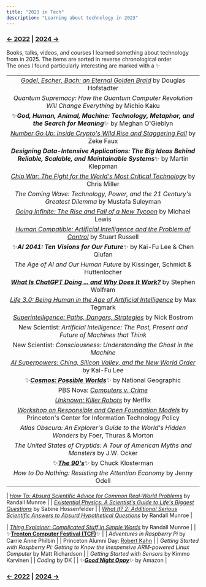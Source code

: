 ```yaml
---
title: "2023 in Tech"
description: "Learning about technology in 2023"
---
```


### [← 2022](/2022/12/31/learn-2022) | [2024 →](/2024/12/31/learn-2024)


Books, talks, videos, and courses I learned something about technology from in 2025. The items are sorted in reverse chronological order\
The ones I found particularly interesting are marked with a ✨

| |
| :---: |
| [*Godel, Escher, Bach: an Eternal Golden Braid*](https://en.wikipedia.org/wiki/G%C3%B6del,_Escher,_Bach) by Douglas Hofstadter |
| *Quantum Supremacy: How the Quantum Computer Revolution Will Change Everything* by Michio Kaku |
| ✨***God, Human, Animal, Machine: Technology, Metaphor, and the Search for Meaning***✨ by Meghan O'Gieblyn |
| [*Number Go Up: Inside Crypto's Wild Rise and Staggering Fall*](https://en.wikipedia.org/wiki/Number_Go_Up) by Zeke Faux |
| ***Designing Data-Intensive Applications: The Big Ideas Behind Reliable, Scalable, and Maintainable Systems***✨ by Martin Kleppman |
| [*Chip War: The Fight for the World's Most Critical Technology*](https://en.wikipedia.org/wiki/Chip_War:_The_Fight_for_the_World%27s_Most_Critical_Technology) by Chris Miller |
| *The Coming Wave: Technology, Power, and the 21 Century's Greatest Dilemma* by Mustafa Suleyman |
| [*Going Infinite: The Rise and Fall of a New Tycoon*](https://en.wikipedia.org/wiki/Going_Infinite) by Michael Lewis |
| [*Human Compatible: Artificial Intelligence and the Problem of Control*](https://en.wikipedia.org/wiki/Human_Compatible) by Stuart Russell |
| ✨***AI 2041: Ten Visions for Our Future***✨ by Kai-Fu Lee & Chen Qiufan |
| *The Age of AI and Our Human Future* by Kissinger, Schmidt & Huttenlocher |
| [***What Is ChatGPT Doing ... and Why Does It Work?***](https://writings.stephenwolfram.com/2023/02/what-is-chatgpt-doing-and-why-does-it-work/) by Stephen Wolfram |
| [*Life 3.0: Being Human in the Age of Artificial Intelligence*](https://en.wikipedia.org/wiki/Life_3.0) by Max Tegmark |
| [*Superintelligence: Paths, Dangers, Strategies*](https://en.wikipedia.org/wiki/Superintelligence:_Paths,_Dangers,_Strategies) by Nick Bostrom |
| New Scientist: *Artificial Intelligence: The Past, Present and Future of Machines that Think* |
| New Scientist: *Consciousness: Understanding the Ghost in the Machine* |
| [*AI Superpowers: China, Silicon Valley, and the New World Order*](https://en.wikipedia.org/wiki/AI_Superpowers) by Kai-Fu Lee |
| ✨[***Cosmos: Possible Worlds***](https://en.wikipedia.org/wiki/Cosmos:_Possible_Worlds)✨ by National Geographic |
| PBS Nova: [*Computers v. Crime*](https://www.pbs.org/video/computers-v-crime-um7cco/) |
| [*Unknown: Killer Robots*](https://en.wikipedia.org/wiki/Unknown:_Killer_Robots) by Netflix |
| [*Workshop on Responsible and Open Foundation Models*](https://sites.google.com/view/open-foundation-models) by Princeton's Center for Information Technology Policy	|
| *Atlas Obscura: An Explorer's Guide to the World's Hidden Wonders* by Foer, Thuras & Morton |
| *The United States of Cryptids: A Tour of American Myths and Monsters* by J.W. Ocker |
| ✨[***The 90's***](https://en.wikipedia.org/wiki/The_Nineties_(book))✨ by Chuck Klosterman |
| *How to Do Nothing: Resisting the Attention Economy* by Jenny Odell |
<!-- Finding the Cure, Jul.-Aug. 2023	Wired UK	Wired -->
| [*How To: Absurd Scientific Advice for Common Real-World Problems*](https://en.wikipedia.org/wiki/How_To_(book)) by Randall Munroe |
| [*Existential Physics: A Scientist's Guide to Life's Biggest Questions*](https://en.wikipedia.org/wiki/Existential_Physics) by Sabine Hossenfelder |
| [*What If? 2: Additional Serious Scientific Answers to Absurd Hypothetical Questions*](https://en.wikipedia.org/wiki/What_If%3F_2_(book)) by Randall Munroe |
<!-- American Manhunt: The Boston Marathon Bombing		Netflix -->
| [*Thing Explainer: Complicated Stuff in Simple Words*](https://en.wikipedia.org/wiki/Thing_Explainer) by Randall Munroe |
| ✨[**Trenton Computer Festival (TCF)**](https://tcf-nj.org/wp-content/uploads/2023/03/TCF2023-SCHEDULE-TALK-INFO-PIXs-with-Intro-Keynote-AK_v3-1.pdf)✨ | 
| *Adventures in Raspberry Pi* by Carrie Anne Philbin |
| Princeton Alumni Day: [Robert Kahn](https://ece.princeton.edu/news/princeton-honors-internet-pioneer-robert-kahn-alumni-day) |
| *Getting Started with Raspberry Pi: Getting to Know the Inexpensive ARM-powered Linux Computer* by Matt Richardson |
| *Getting Started with Sensors* by Kimmo Karvinen | 
| *Coding* by DK |
| ✨[***Good Night Oppy***](https://en.wikipedia.org/wiki/Good_Night_Oppy)✨ by Amazon |

### [← 2022](/2022/12/31/learn-2022) | [2024 →](/2024/12/31/learn-2024)
